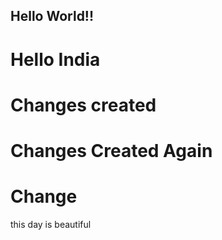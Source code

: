 ## Hello World!!
# Hello India 
# Changes created
# Changes Created Again
# Change

this day is beautiful

